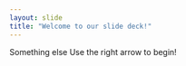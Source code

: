 ```yaml
---
layout: slide
title: "Welcome to our slide deck!"
---
```

Something else
Use the right arrow to begin!
